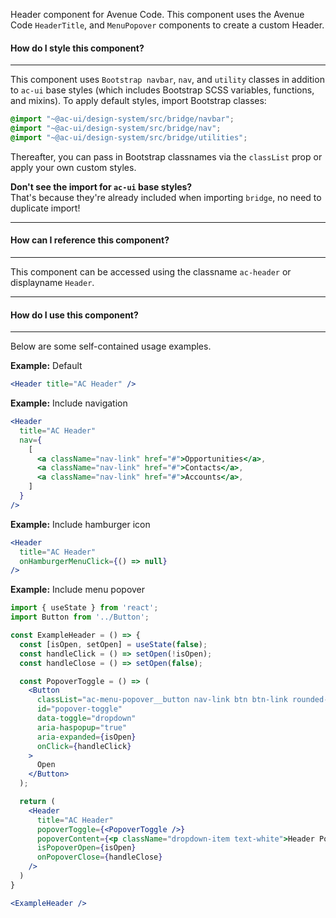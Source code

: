 Header component for Avenue Code.
This component uses the Avenue Code `HeaderTitle`, and `MenuPopover` components to create a custom Header.

#### **How do I style this component?**
___
This component uses `Bootstrap navbar`, `nav`, and `utility` classes in addition to `ac-ui` base styles (which includes Bootstrap SCSS variables, functions, and mixins).
To apply default styles, import Bootstrap classes:
```scss
@import "~@ac-ui/design-system/src/bridge/navbar";
@import "~@ac-ui/design-system/src/bridge/nav";
@import "~@ac-ui/design-system/src/bridge/utilities";
```

Thereafter, you can pass in Bootstrap classnames via the `classList` prop or apply your own custom styles.

**Don't see the import for `ac-ui` base styles?**  
That's because they're already included when importing `bridge`, no need to duplicate import!

___
#### **How can I reference this component?**
___
This component can be accessed using the classname `ac-header` or displayname `Header`.

___
#### **How do I use this component?**
___
Below are some self-contained usage examples.

**Example:** Default
```jsx
<Header title="AC Header" />
```

**Example:** Include navigation
```jsx
<Header
  title="AC Header"
  nav={
    [
      <a className="nav-link" href="#">Opportunities</a>,
      <a className="nav-link" href="#">Contacts</a>,
      <a className="nav-link" href="#">Accounts</a>,
    ]
  }
/>
```

**Example:** Include hamburger icon
```jsx
<Header
  title="AC Header"
  onHamburgerMenuClick={() => null}
/>
```

**Example:** Include menu popover
```jsx
import { useState } from 'react';
import Button from '../Button';

const ExampleHeader = () => {
  const [isOpen, setOpen] = useState(false);
  const handleClick = () => setOpen(!isOpen);
  const handleClose = () => setOpen(false);

  const PopoverToggle = () => (
    <Button
      classList="ac-menu-popover__button nav-link btn btn-link rounded-circle text-white px-1"
      id="popover-toggle"
      data-toggle="dropdown"
      aria-haspopup="true"
      aria-expanded={isOpen}
      onClick={handleClick}
    >
      Open
    </Button>
  );

  return (
    <Header
      title="AC Header"
      popoverToggle={<PopoverToggle />}
      popoverContent={<p className="dropdown-item text-white">Header Popover</p>}
      isPopoverOpen={isOpen}
      onPopoverClose={handleClose}
    />
  )
}

<ExampleHeader />
```
